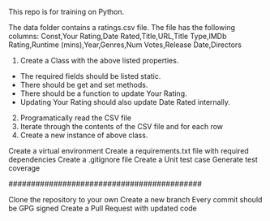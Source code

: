 This repo is for training on Python.

The data folder contains a ratings.csv file. The file has the following columns:
Const,Your Rating,Date Rated,Title,URL,Title Type,IMDb Rating,Runtime (mins),Year,Genres,Num Votes,Release Date,Directors

1) Create a Class with the above listed properties. 
- The required fields should be listed static.
- There should be get and set methods.
- There should be a function to update Your Rating.
- Updating Your Rating should also update Date Rated internally.

2) Programatically read the CSV file
3) Iterate through the contents of the CSV file and for each row
4) Create a new instance of above class. 

Create a virtual environment
Create a requirements.txt file with required dependencies
Create a .gitignore file
Create a Unit test case
Generate test coverage

###########################################

Clone the repository to your own
Create a new branch
Every commit should be GPG signed
Create a Pull Request with updated code


